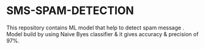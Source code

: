 # SMS-SPAM-DETECTION
This repository contains ML model that help to detect spam message . Model build by using Naive Byes classifier &amp; it gives accuracy &amp; precision of 97%.
